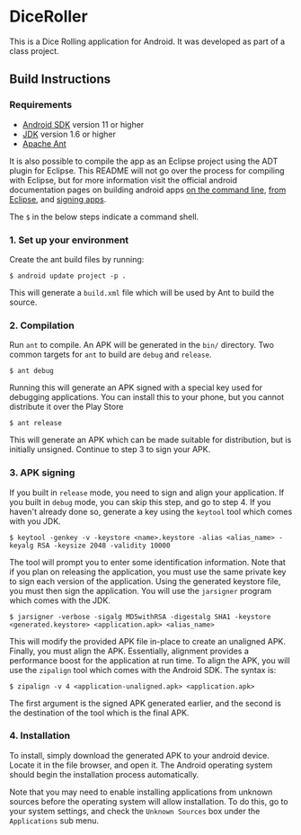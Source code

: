 DiceRoller
==========
This is a Dice Rolling application for Android. It was developed as part of a
class project.

Build Instructions
------------------
### Requirements
+ [Android SDK][android] version 11 or higher
+ [JDK][jdk] version 1.6 or higher
+ [Apache Ant][ant]

It is also possible to compile the app as an Eclipse project using the ADT
plugin for Eclipse. This README will not go over the process for compiling with
Eclipse, but for more information visit the official android documentation
pages on building android apps [on the command line][cmdbuild], [from
Eclipse][eclipsebuild], and [signing apps][sign].

The `$` in the below steps indicate a command shell.

### 1. Set up your environment
Create the ant build files by running:

    $ android update project -p .

This will generate a `build.xml` file which will be used by Ant to build the
source.

### 2. Compilation
Run `ant` to compile. An APK will be generated in the `bin/` directory. Two
common targets for `ant` to build are `debug` and `release`.

    $ ant debug

Running this will generate an APK signed with a special key used for
debugging applications. You can install this to your phone, but you cannot
distribute it over the Play Store

    $ ant release

This will generate an APK which can be made suitable for distribution, but
is initially unsigned. Continue to step 3 to sign your APK.

### 3. APK signing
If you built in `release` mode, you need to sign and align your application. If
you built in `debug` mode, you can skip this step, and go to step 4.  If you
haven't already done so, generate a key using the `keytool` tool which comes
with you JDK.

    $ keytool -genkey -v -keystore <name>.keystore -alias <alias_name> -keyalg RSA -keysize 2048 -validity 10000

The tool will prompt you to enter some identification information. Note that if
you plan on releasing the application, you must use the same private key to
sign each version of the application.  Using the generated keystore file, you
must then sign the application. You will use the `jarsigner` program which
comes with the JDK.

    $ jarsigner -verbose -sigalg MD5withRSA -digestalg SHA1 -keystore <generated.keystore> <application.apk> <alias_name>

This will modify the provided APK file in-place to create an unaligned APK.
Finally, you must align the APK. Essentially, alignment provides a performance
boost for the application at run time. To align the APK, you will use the
`zipalign` tool which comes with the Android SDK. The syntax is:

    $ zipalign -v 4 <application-unaligned.apk> <application.apk>

The first argument is the signed APK generated earlier, and the second is the
destination of the tool which is the final APK.

### 4. Installation
To install, simply download the generated APK to your android device. Locate it
in the file browser, and open it. The Android operating system should begin the
installation process automatically.

Note that you may need to enable installing applications from unknown sources
before the operating system will allow installation. To do this, go to your
system settings, and check the `Unknown Sources` box under the `Applications`
sub menu.

[android]: http://developer.android.com/sdk/index.html
[jdk]: http://www.oracle.com/technetwork/java/javase/downloads/jdk7-downloads-1880260.html
[ant]: http://ant.apache.org/
[cmdbuild]: http://developer.android.com/tools/building/building-cmdline.html 
[eclipsebuild]: http://developer.android.com/tools/building/building-eclipse.html
[sign]: http://developer.android.com/tools/publishing/app-signing.html
